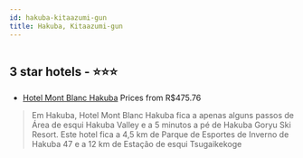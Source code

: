 ```yaml
---
id: hakuba-kitaazumi-gun
title: Hakuba, Kitaazumi-gun
---
```


<center><img src="https://i.travelapi.com/hotels/14000000/13070000/13061900/13061886/d694f713_z.jpg" alt="" /></center>


##  3 star hotels - ⭐️⭐️⭐️

-    [Hotel Mont Blanc Hakuba](https://www.hurb.com/br/aud/https://www.hurb.com/br/hotels/hakuba/hotel-mont-blanc-hakuba-HT-60LJ?cmp=18055) Prices from R$475.76
   > Em Hakuba, Hotel Mont Blanc Hakuba fica a apenas alguns passos de Área de esqui Hakuba Valley e a 5 minutos a pé de Hakuba Goryu Ski Resort.  Este hotel fica a 4,5 km de Parque de Esportes de Inverno de Hakuba 47 e a 12 km de Estação de esqui Tsugaikekoge
